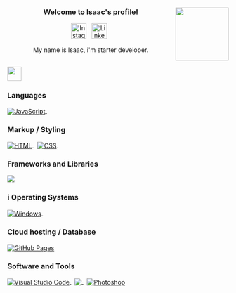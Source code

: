 <h3 align="center">
  Welcome to Isaac's profile!
<img src="https://static.wikia.nocookie.net/southparkarchives/images/6/6f/KennyMcCormick.png/revision/latest?cb=20170925183820&path-prefix=pt-br" min-width="121px" max-width="121px" width="121px" align="right">
</h3>

<p align="center">
<a href="https://www.instagram.com/isaacwerneckk/"><img width="35em" alt="Instagram" title="Instagram" src="https://www.svgrepo.com/show/111199/instagram.svg"></a>
&#8287;
<a href="https://www.linkedin.com/in/isaacwerneck/"><img width="35em" alt="Linkedin" title="Linkedin" src="https://www.svgrepo.com/show/205292/linkedin.svg"></a>
&#8287;

 <p align="center">
    My name is Isaac, i'm starter developer.
  </p>


<div align="left">

<h2><img src = "https://media2.giphy.com/media/QssGEmpkyEOhBCb7e1/giphy.gif?cid=ecf05e47a0n3gi1bfqntqmob8g9aid1oyj2wr3ds3mg700bl&rid=giphy.gif" width = 32px></h2>

###  Languages

<a href="https://developer.mozilla.org/en-US/docs/Web/JavaScript">
<img align="center" alt="JavaScript" src="https://img.shields.io/badge/javascript-%23FFF000.svg?style=for-the-badge&logo=javascript&logoColor=black">
</a>&#8287;

###  Markup / Styling

<a href="https://developer.mozilla.org/pt-BR/docs/Web/HTML">
<img align="center" alt="HTML" src="https://img.shields.io/badge/html-%23E34F26.svg?style=for-the-badge&logo=html5&logoColor=white">
</a>&#8287;
<a href="https://developer.mozilla.org/pt-BR/docs/Web/CSS">
<img align="center" alt="CSS" src="https://img.shields.io/badge/css-%231572B6.svg?style=for-the-badge&logo=css3&logoColor=white">
</a>&#8287;

###  Frameworks and Libraries

<a href="https://nodejs.org/en/" alt="NodeJS"><img align="center" src="https://img.shields.io/badge/node.js-6DA55F?style=for-the-badge&logo=node.js&logoColor=white"></a>

### ℹ️ Operating Systems

<a href="https://www.microsoft.com/pt-br/software-download/windows11">
<img align="center" alt="Windows" src="https://img.shields.io/badge/Windows-0078D6?style=for-the-badge&logo=windows&logoColor=white">
</a>&#8287;

###  Cloud hosting / Database

<a href="https://pages.github.com"><img align="center" alt="GitHub Pages" src="https://img.shields.io/badge/github-%23123F6D.svg?style=for-the-badge&logo=github&logoColor=white"></a>&#8287;

###  Software and Tools
<div>
<a href="https://code.visualstudio.com/">
<img align="center" alt="Visual Studio Code" src="https://img.shields.io/badge/Visual%20Studio%20Code-0078d7.svg?style=for-the-badge&logo=visual-studio-code&logoColor=white">
</a>&#8287;
<a href="https://www.notion.so/pt-br" alt="Notion"><img align="center" src="https://img.shields.io/badge/Notion-%23000000.svg?style=for-the-badge&logo=notion&logoColor=white">
</a>&#8287;
<a href="https://www.adobe.com/br/products/photoshop.html">
<img align="center" alt="Photoshop" src="https://img.shields.io/badge/Adobe%20Photoshop-071D34.svg?style=for-the-badge&logo=adobe%20photoshop&logoColor=57a6f8">
</a>
</div>


